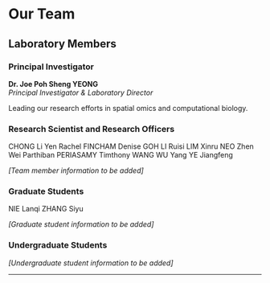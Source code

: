 # Our Team

## Laboratory Members

### Principal Investigator

**Dr. Joe Poh Sheng YEONG**  
*Principal Investigator & Laboratory Director*

Leading our research efforts in spatial omics and computational biology.

### Research Scientist and Research Officers

CHONG Li Yen
Rachel FINCHAM
Denise GOH
LI Ruisi
LIM Xinru
NEO Zhen Wei
Parthiban PERIASAMY
Timthony WANG
WU Yang
YE Jiangfeng


*[Team member information to be added]*

### Graduate Students

NIE Lanqi
ZHANG Siyu

*[Graduate student information to be added]*

### Undergraduate Students

*[Undergraduate student information to be added]*

---



